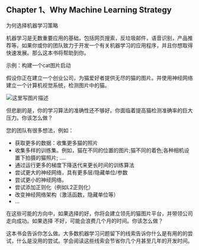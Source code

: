 ## Chapter 1、Why Machine Learning Strategy

为何选择机器学习策略

机器学习是无数重要应用的基础，包括网页搜索，反垃圾邮件，语音识别，产品推荐等。如果你或你的团队致力于开发一个有关机器学习的应用程序，并且你想取得快速发展。那么这本书将帮助到你。

示例：构建一个cat图片启动

假设你正在建立一个创业公司，为猫爱好者提供无尽的猫的图片。并使用神经网络建立一个计算机视觉系统，检测图片中的猫。

![这里写图片描述](http://oow6unnib.bkt.clouddn.com/myl-c1-0.jpg)

但悲剧的是，你的学习算法的准确性还不够好。你面临着提高猫检测准确率的巨大压力。你该怎么做？

您的团队有很多想法，例如：

- 获取更多的数据：收集更多猫的照片
- 收集多样的训练集。例如，猫在不同的位置的图片;猫不同的着色;各种相机设置下拍摄的猫照片; ....
- 通过运行更多的梯度下降迭代来更长时间的训练算法
- 尝试更大的神经网络，具有更多层/隐藏单位/参数
- 尝试更小的神经网络。
- 尝试添加正则化（例如L2正则化）
- 改变神经网络架构（激活函数，隐藏单位等）
- ...

在这些可能的方向中，如果选择的好，你将会建立领先的猫图片平台，并带领公司走向成功。如果选择 不好，可能会浪费几个月的时间。你该怎么做？

这本书会告诉你怎么做。大多数机器学习问题留下的线索告诉你什么是有用的的尝试，什么是没用的尝试。学会阅读这些线索会节省你几个月甚至几年的开发时间。